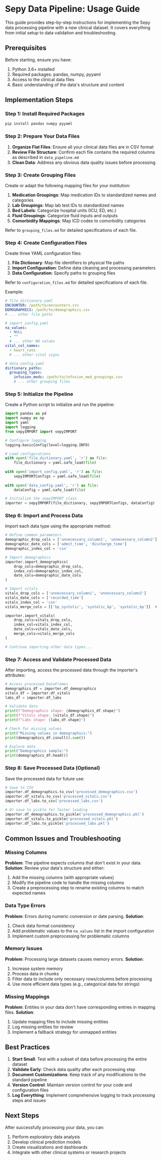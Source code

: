 # Sepy Data Pipeline: Usage Guide

This guide provides step-by-step instructions for implementing the Sepy data processing pipeline with a new clinical dataset. It covers everything from initial setup to data validation and troubleshooting.

## Prerequisites

Before starting, ensure you have:

1. Python 3.6+ installed
2. Required packages: pandas, numpy, pyyaml
3. Access to the clinical data files
4. Basic understanding of the data's structure and content

## Implementation Steps

### Step 1: Install Required Packages

```bash
pip install pandas numpy pyyaml
```

### Step 2: Prepare Your Data Files

1. **Organize Flat Files**: Ensure all your clinical data files are in CSV format
2. **Review File Structure**: Confirm each file contains the required columns as described in `data_pipeline.md`
3. **Clean Data**: Address any obvious data quality issues before processing

### Step 3: Create Grouping Files

Create or adapt the following mapping files for your institution:

1. **Medication Groupings**: Map medication IDs to standardized names and categories
2. **Lab Groupings**: Map lab test IDs to standardized names
3. **Bed Labels**: Categorize hospital units (ICU, ED, etc.)
4. **Fluid Groupings**: Categorize fluid inputs and outputs
5. **Comorbidity Mappings**: Map ICD codes to comorbidity categories

Refer to `grouping_files.md` for detailed specifications of each file.

### Step 4: Create Configuration Files

Create three YAML configuration files:

1. **File Dictionary**: Map file identifiers to physical file paths
2. **Import Configuration**: Define data cleaning and processing parameters
3. **Data Configuration**: Specify paths to grouping files

Refer to `configuration_files.md` for detailed specifications of each file.

Example:

```yaml
# file_dictionary.yaml
ENCOUNTER: /path/to/encounters.csv
DEMOGRAPHICS: /path/to/demographics.csv
# ... other file paths

# import_config.yaml
na_values:
  - NULL
  - ""
  # ... other NA values
vital_col_names:
  - heart_rate
  # ... other vital signs

# data_config.yaml
dictionary_paths:
  grouping_types:
    infusion_meds: /path/to/infusion_med_groupings.csv
    # ... other grouping files
```

### Step 5: Initialize the Pipeline

Create a Python script to initialize and run the pipeline:

```python
import pandas as pd
import numpy as np
import yaml
import logging
from sepyIMPORT import sepyIMPORT

# Configure logging
logging.basicConfig(level=logging.INFO)

# Load configurations
with open('file_dictionary.yaml', 'r') as file:
    file_dictionary = yaml.safe_load(file)
    
with open('import_config.yaml', 'r') as file:
    sepyIMPORTConfigs = yaml.safe_load(file)
    
with open('data_config.yaml', 'r') as file:
    dataConfig = yaml.safe_load(file)

# Initialize the sepyIMPORT class
importer = sepyIMPORT(file_dictionary, sepyIMPORTConfigs, dataConfig)
```

### Step 6: Import and Process Data

Import each data type using the appropriate method:

```python
# Define common parameters
demographic_drop_cols = ['unnecessary_column1', 'unnecessary_column2']
demographic_date_cols = ['admit_time', 'discharge_time']
demographic_index_col = 'csn'

# Import demographics
importer.import_demographics(
    drop_cols=demographic_drop_cols,
    index_col=demographic_index_col,
    date_cols=demographic_date_cols
)

# Import vitals
vitals_drop_cols = ['unnecessary_column1', 'unnecessary_column2']
vitals_date_cols = ['recorded_time']
vitals_index_col = 'csn'
vitals_merge_cols = [['bp_systolic', 'systolic_bp', 'systolic_bp']]  # Example merge columns

importer.import_vitals(
    drop_cols=vitals_drop_cols,
    index_col=vitals_index_col,
    date_cols=vitals_date_cols,
    merge_cols=vitals_merge_cols
)

# Continue importing other data types...
```

### Step 7: Access and Validate Processed Data

After importing, access the processed data through the importer's attributes:

```python
# Access processed DataFrames
demographics_df = importer.df_demographics
vitals_df = importer.df_vitals
labs_df = importer.df_labs

# Validate data
print(f"Demographics shape: {demographics_df.shape}")
print(f"Vitals shape: {vitals_df.shape}")
print(f"Labs shape: {labs_df.shape}")

# Check for missing values
print("Missing values in demographics:")
print(demographics_df.isnull().sum())

# Explore data
print("Demographics sample:")
print(demographics_df.head())
```

### Step 8: Save Processed Data (Optional)

Save the processed data for future use:

```python
# Save to CSV
importer.df_demographics.to_csv('processed_demographics.csv')
importer.df_vitals.to_csv('processed_vitals.csv')
importer.df_labs.to_csv('processed_labs.csv')

# Or save to pickle for faster loading
importer.df_demographics.to_pickle('processed_demographics.pkl')
importer.df_vitals.to_pickle('processed_vitals.pkl')
importer.df_labs.to_pickle('processed_labs.pkl')
```

## Common Issues and Troubleshooting

### Missing Columns

**Problem**: The pipeline expects columns that don't exist in your data.
**Solution**: Review your data's structure and either:
1. Add the missing columns (with appropriate values)
2. Modify the pipeline code to handle the missing columns
3. Create a preprocessing step to rename existing columns to match expected names

### Data Type Errors

**Problem**: Errors during numeric conversion or date parsing.
**Solution**:
1. Check data format consistency
2. Add problematic values to the `na_values` list in the import configuration
3. Implement custom preprocessing for problematic columns

### Memory Issues

**Problem**: Processing large datasets causes memory errors.
**Solution**:
1. Increase system memory
2. Process data in chunks
3. Filter data to include only necessary rows/columns before processing
4. Use more efficient data types (e.g., categorical data for strings)

### Missing Mappings

**Problem**: Entities in your data don't have corresponding entries in mapping files.
**Solution**:
1. Update mapping files to include missing entities
2. Log missing entities for review
3. Implement a fallback strategy for unmapped entities

## Best Practices

1. **Start Small**: Test with a subset of data before processing the entire dataset
2. **Validate Early**: Check data quality after each processing step
3. **Document Customizations**: Keep track of any modifications to the standard pipeline
4. **Version Control**: Maintain version control for your code and configuration files
5. **Log Everything**: Implement comprehensive logging to track processing steps and issues

## Next Steps

After successfully processing your data, you can:

1. Perform exploratory data analysis
2. Develop clinical prediction models
3. Create visualizations and dashboards
4. Integrate with other clinical systems or research projects 